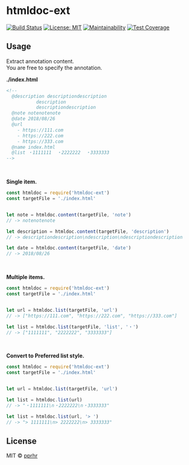 # htmldoc-ext

[![Build Status](https://travis-ci.org/pprhr/htmldoc-ext.svg?branch=master)](https://travis-ci.org/pprhr/htmldoc-ext)
[![License: MIT](https://img.shields.io/badge/License-MIT-yellow.svg)](https://opensource.org/licenses/MIT)
[![Maintainability](https://api.codeclimate.com/v1/badges/df078c4bc3d6e365faad/maintainability)](https://codeclimate.com/github/pprhr/htmldoc-ext/maintainability)
[![Test Coverage](https://api.codeclimate.com/v1/badges/df078c4bc3d6e365faad/test_coverage)](https://codeclimate.com/github/pprhr/htmldoc-ext/test_coverage)


## Usage

Extract annotation content.<br>
You are free to specify the annotation.


**./index.html**
```html
<!--
  @description descriptiondescription
           description
           descriptiondescription
  @note notenotenote
  @date 2018/08/26
  @url
    - https://111.com
    - https://222.com
    - https://333.com
  @name index.html
  @list ・1111111  ・2222222  ・3333333
-->
```

<br>

**Single item.**
```javascript
const htmldoc = require('htmldoc-ext')
const targetFile = './index.html'


let note = htmldoc.content(targetFile, 'note')
// -> notenotenote

let description = htmldoc.content(targetFile, 'description')
// -> descriptiondescription\ndescription\ndescriptiondescription

let date = htmldoc.content(targetFile, 'date')
// -> 2018/08/26
```

<br>

**Multiple items.**
```javascript
const htmldoc = require('htmldoc-ext')
const targetFile = './index.html'


let url = htmldoc.list(targetFile, 'url')
// -> ["https://111.com", "https://222.com", "https://333.com"]

let list = htmldoc.list(targetFile, 'list', '・')
// -> ["1111111", "2222222", "3333333"]
```

<br>

**Convert to Preferred list style.**
```javascript
const htmldoc = require('htmldoc-ext')
const targetFile = './index.html'


let url = htmldoc.list(targetFile, 'url')

let list = htmldoc.list(url)
// -> "・1111111\n・2222222\n・3333333"

let list = htmldoc.list(url, '> ')
// -> "> 1111111\n> 2222222\n> 3333333"

```


## License

MIT © [pprhr](https://github.com/pprhr)